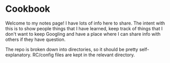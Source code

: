 # Cookbook

Welcome to my notes page! I have lots of info here to share. The intent with this is to show people things that I have
learned, keep track of things that I don't want to keep Googling and have a place where I can share info with others if
they have question.

The repo is broken down into directories, so it should be pretty self-explanatory. RC/config files are kept in
the relevant directory.

